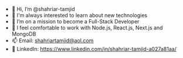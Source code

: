 - 👋 Hi, I’m @shahriar-tamjid
- 👀 I'm always interested to learn about new technologies
- 🌱 I’m on a mission to become a Full-Stack Developer
- 💞️ I feel comfortable to work with Node.js, React.js, Next.js and MongoDB
- 📫 Email: shahriartamjid@aol.com
- 🔗 LinkedIn: https://www.linkedin.com/in/shahriar-tamjid-a027a81aa/

<!---
shahriar-tamjid/shahriar-tamjid is a ✨ special ✨ repository because its `README.md` (this file) appears on your GitHub profile.
You can click the Preview link to take a look at your changes.
--->

